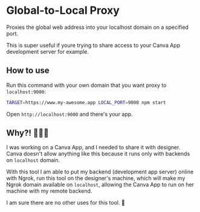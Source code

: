 # Global-to-Local Proxy
Proxies the global web address into your localhost domain on a specified port.

This is super useful if youre trying to share access to your Canva App development server for example.

## How to use
Run this command with your own domain that you want proxy to `localhost:9000`:
```sh
TARGET=https://www.my-awesome.app LOCAL_PORT=9000 npm start
```

Open `http://localhost:9000` and there's your app.

## Why?! 🤦🏻‍♂️
I was working on a Canva App, and I needed to share it with designer. Canva doesn't allow anything like this because it runs only with backends on `localhost` domain.

With this tool I am able to put my backend (development app server) online with Ngrok, run this tool on the designer's machine, which will make my Ngrok domain available on `localhost`, allowing the Canva App to run on her machine with my remote backend.

I am sure there are no other uses for this tool. 🤣